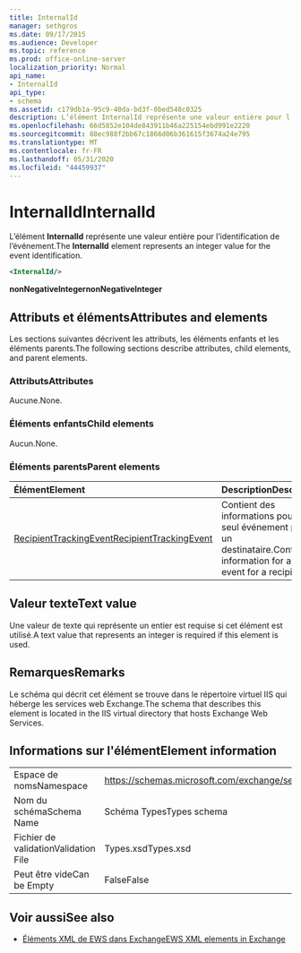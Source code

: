 ```yaml
---
title: InternalId
manager: sethgros
ms.date: 09/17/2015
ms.audience: Developer
ms.topic: reference
ms.prod: office-online-server
localization_priority: Normal
api_name:
- InternalId
api_type:
- schema
ms.assetid: c179db1a-95c9-40da-bd3f-0bed548c0325
description: L’élément InternalId représente une valeur entière pour l’identification de l’événement.
ms.openlocfilehash: 66d5852e104de843911b46a225154ebd991e2220
ms.sourcegitcommit: 88ec988f2bb67c1866d06b361615f3674a24e795
ms.translationtype: MT
ms.contentlocale: fr-FR
ms.lasthandoff: 05/31/2020
ms.locfileid: "44459937"
---
```

# <a name="internalid"></a><span data-ttu-id="926b3-103">InternalId</span><span class="sxs-lookup"><span data-stu-id="926b3-103">InternalId</span></span>

<span data-ttu-id="926b3-104">L’élément **InternalId** représente une valeur entière pour l’identification de l’événement.</span><span class="sxs-lookup"><span data-stu-id="926b3-104">The **InternalId** element represents an integer value for the event identification.</span></span> 
  
```XML
<InternalId/>
```

 <span data-ttu-id="926b3-105">**nonNegativeInteger**</span><span class="sxs-lookup"><span data-stu-id="926b3-105">**nonNegativeInteger**</span></span>
## <a name="attributes-and-elements"></a><span data-ttu-id="926b3-106">Attributs et éléments</span><span class="sxs-lookup"><span data-stu-id="926b3-106">Attributes and elements</span></span>

<span data-ttu-id="926b3-107">Les sections suivantes décrivent les attributs, les éléments enfants et les éléments parents.</span><span class="sxs-lookup"><span data-stu-id="926b3-107">The following sections describe attributes, child elements, and parent elements.</span></span>
  
### <a name="attributes"></a><span data-ttu-id="926b3-108">Attributs</span><span class="sxs-lookup"><span data-stu-id="926b3-108">Attributes</span></span>

<span data-ttu-id="926b3-109">Aucune.</span><span class="sxs-lookup"><span data-stu-id="926b3-109">None.</span></span>
  
### <a name="child-elements"></a><span data-ttu-id="926b3-110">Éléments enfants</span><span class="sxs-lookup"><span data-stu-id="926b3-110">Child elements</span></span>

<span data-ttu-id="926b3-111">Aucun.</span><span class="sxs-lookup"><span data-stu-id="926b3-111">None.</span></span>
  
### <a name="parent-elements"></a><span data-ttu-id="926b3-112">Éléments parents</span><span class="sxs-lookup"><span data-stu-id="926b3-112">Parent elements</span></span>

|<span data-ttu-id="926b3-113">**Élément**</span><span class="sxs-lookup"><span data-stu-id="926b3-113">**Element**</span></span>|<span data-ttu-id="926b3-114">**Description**</span><span class="sxs-lookup"><span data-stu-id="926b3-114">**Description**</span></span>|
|:-----|:-----|
|[<span data-ttu-id="926b3-115">RecipientTrackingEvent</span><span class="sxs-lookup"><span data-stu-id="926b3-115">RecipientTrackingEvent</span></span>](recipienttrackingevent.md) <br/> |<span data-ttu-id="926b3-116">Contient des informations pour un seul événement pour un destinataire.</span><span class="sxs-lookup"><span data-stu-id="926b3-116">Contains information for a single event for a recipient.</span></span>  <br/> |
   
## <a name="text-value"></a><span data-ttu-id="926b3-117">Valeur texte</span><span class="sxs-lookup"><span data-stu-id="926b3-117">Text value</span></span>

<span data-ttu-id="926b3-118">Une valeur de texte qui représente un entier est requise si cet élément est utilisé.</span><span class="sxs-lookup"><span data-stu-id="926b3-118">A text value that represents an integer is required if this element is used.</span></span>
  
## <a name="remarks"></a><span data-ttu-id="926b3-119">Remarques</span><span class="sxs-lookup"><span data-stu-id="926b3-119">Remarks</span></span>

<span data-ttu-id="926b3-120">Le schéma qui décrit cet élément se trouve dans le répertoire virtuel IIS qui héberge les services web Exchange.</span><span class="sxs-lookup"><span data-stu-id="926b3-120">The schema that describes this element is located in the IIS virtual directory that hosts Exchange Web Services.</span></span>
  
## <a name="element-information"></a><span data-ttu-id="926b3-121">Informations sur l'élément</span><span class="sxs-lookup"><span data-stu-id="926b3-121">Element information</span></span>

|||
|:-----|:-----|
|<span data-ttu-id="926b3-122">Espace de noms</span><span class="sxs-lookup"><span data-stu-id="926b3-122">Namespace</span></span>  <br/> |https://schemas.microsoft.com/exchange/services/2006/types  <br/> |
|<span data-ttu-id="926b3-123">Nom du schéma</span><span class="sxs-lookup"><span data-stu-id="926b3-123">Schema Name</span></span>  <br/> |<span data-ttu-id="926b3-124">Schéma Types</span><span class="sxs-lookup"><span data-stu-id="926b3-124">Types schema</span></span>  <br/> |
|<span data-ttu-id="926b3-125">Fichier de validation</span><span class="sxs-lookup"><span data-stu-id="926b3-125">Validation File</span></span>  <br/> |<span data-ttu-id="926b3-126">Types.xsd</span><span class="sxs-lookup"><span data-stu-id="926b3-126">Types.xsd</span></span>  <br/> |
|<span data-ttu-id="926b3-127">Peut être vide</span><span class="sxs-lookup"><span data-stu-id="926b3-127">Can be Empty</span></span>  <br/> |<span data-ttu-id="926b3-128">False</span><span class="sxs-lookup"><span data-stu-id="926b3-128">False</span></span>  <br/> |
   
## <a name="see-also"></a><span data-ttu-id="926b3-129">Voir aussi</span><span class="sxs-lookup"><span data-stu-id="926b3-129">See also</span></span>



- [<span data-ttu-id="926b3-130">Éléments XML de EWS dans Exchange</span><span class="sxs-lookup"><span data-stu-id="926b3-130">EWS XML elements in Exchange</span></span>](ews-xml-elements-in-exchange.md)

